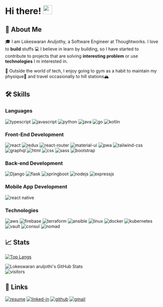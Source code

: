 # Hi there! <img src="https://media.giphy.com/media/hvRJCLFzcasrR4ia7z/giphy.gif" width="29px" height="29px">

## 🚀 About Me

🎓 I am Lokeswaran Aruljothy, a Software Engineer at Thoughtworks. I love to **build** stuffs 💻 I believe in learn by building, so I have started to contribute to projects that are solving **interesting problem** or use **technologies** I m interested in.

🎸 Outside the world of tech, I enjoy going to gym as a habit to maintain my physique💪 and travel occasionally to hill stations🏔️

## 🛠️ Skills

### Languages

![typescript](https://img.shields.io/badge/TypeScript-3178C6?style=for-the-badge&logo=typescript&logoColor=white)
![javascript](https://img.shields.io/badge/JavaScript-323330?style=for-the-badge&logo=javascript&logoColor=F7DF1E)
![python](https://img.shields.io/badge/Python-3776AB?style=for-the-badge&logo=python&logoColor=white)
![java](https://img.shields.io/badge/Java-9b2321?style=for-the-badge&logo=java&logoColor=000000)
![go](https://img.shields.io/badge/GO-00ADD8?style=for-the-badge&logo=go&logoColor=ffffff)
![kotlin](https://img.shields.io/badge/kotlin-7F52FF?style=for-the-badge&logo=kotlin&logoColor=daccff)

### Front-End Development

![react](https://img.shields.io/badge/React-20232A?style=for-the-badge&logo=react&logoColor=61DAFB)
![redux](https://img.shields.io/badge/Redux-593D88?style=for-the-badge&logo=redux&logoColor=white)
![react-router](https://img.shields.io/badge/React_Router-CA4245?style=for-the-badge&logo=react-router&logoColor=white)
![material-ui](https://img.shields.io/badge/Material_UI-0081CB?style=for-the-badge&logo=mui&logoColor=white)
![pwa](https://img.shields.io/badge/Progressive_Web_App-4285F4?style=for-the-badge&logo=googlechrome&logoColor=white)
![tailwind-css](https://img.shields.io/badge/tailwind_css-06B6D4?style=for-the-badge&logo=tailwind-css&logoColor=white)
![graphql](https://img.shields.io/badge/GraphQL-E434AA?style=for-the-badge&logo=graphql&logoColor=white)
![html](https://img.shields.io/badge/HTML5-E34F26?style=for-the-badge&logo=html5&logoColor=white)
![css](https://img.shields.io/badge/CSS3-1572B6?style=for-the-badge&logo=css3&logoColor=white)
![sass](https://img.shields.io/badge/SASS-CC6699?style=for-the-badge&logo=sass&logoColor=white)
![bootstrap](https://img.shields.io/badge/Bootstrap-563D7C?style=for-the-badge&logo=bootstrap&logoColor=white)

### Back-end Development

![Django](https://img.shields.io/badge/django-092E20?style=for-the-badge&logo=django&logoColor=ffffff)
![flask](https://img.shields.io/badge/flask-000000?style=for-the-badge&logo=flask&logoColor=ffffff)
![springboot](https://img.shields.io/badge/springboot-6DB33F?style=for-the-badge&logo=springboot&logoColor=ffffff)
![nodejs](https://img.shields.io/badge/node.js-339933?style=for-the-badge&logo=node.js&logoColor=ffffff)
![expressjs](https://img.shields.io/badge/express-000000?style=for-the-badge&logo=express&logoColor=ffffff)

### Mobile App Development

![react native](https://img.shields.io/badge/Reactnative-B7178C?style=for-the-badge&logo=react&logoColor=61DAFB)

### Technologies

![aws](https://img.shields.io/badge/aws-232F3E?style=for-the-badge&logo=amazonaws&logoColor=white)
![firebase](https://img.shields.io/badge/Firebase-ffaa00?style=for-the-badge&logo=Firebase&logoColor=white)
![terraform](https://img.shields.io/badge/terraform-7B42BC?style=for-the-badge&logo=terraform&logoColor=white)
![ansible](https://img.shields.io/badge/ansible-EE0000?style=for-the-badge&logo=ansible&logoColor=white)
![linux](https://img.shields.io/badge/linux-FCC624?style=for-the-badge&logo=linux&logoColor=black)
![docker](https://img.shields.io/badge/docker-2496ED?style=for-the-badge&logo=docker&logoColor=white)
![kubernetes](https://img.shields.io/badge/kubernetes-326CE5?style=for-the-badge&logo=kubernetes&logoColor=white)
![vault](https://img.shields.io/badge/vault-000000?style=for-the-badge&logo=vault&logoColor=white)
![consul](https://img.shields.io/badge/consul-F24C53?style=for-the-badge&logo=consul&logoColor=white)
![nomad](https://img.shields.io/badge/nomad-C11920?style=for-the-badge&logo=nomad&logoColor=white)

## 📈 Stats

[![Top Langs](https://github-readme-stats.vercel.app/api/top-langs/?username=lokeswaran-aj&layout=compact&theme=highcontrast)](https://github.com/anuraghazra/github-readme-stats)

<div>
    <img src="https://github-readme-stats.vercel.app/api?username=lokeswaran-aj&show_icons=true&hide_border=true&theme=radical" alt="Lokeswaran aruljothi's GitHub Stats">
    <br />
    <img src="https://visitor-badge.laobi.icu/badge?page_id=lokeswaran-aj.lokeswaran-aj" alt="visitors">
</div>

## 🔗 Links

[![resume](https://img.shields.io/badge/Resume-4285F4?style=for-the-badge&logo=read-the-docs&logoColor=white)](https://drive.google.com/file/d/1a6sP_y6cJ4w3dE8x_3OLyVHSOp18EV7V/view)
[![linked-in](https://img.shields.io/badge/Linked_In-0077B5?style=for-the-badge&logo=LinkedIn&logoColor=white)](https://www.linkedin.com/in/lokeswaran-aj/)
[![github](https://img.shields.io/badge/GitHub-000000?style=for-the-badge&logo=GitHub&logoColor=white)](https://github.com/lokeswaran-aj)
[![gmail](https://img.shields.io/badge/Gmail-D14836?style=for-the-badge&logo=Gmail&logoColor=white)](mailto:11lokeswaran@gamil.com)
